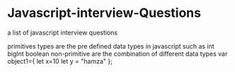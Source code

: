 # Javascript-interview-Questions
a list of javascript interview questions

<!-- primitive types and non promivite types  -->

 primitives types are the pre defined data types in javascript such as int bigInt boolean non-primitive are the combination of different data types
 var object1={
     let x=10
     let y = "hamza" 
 };
